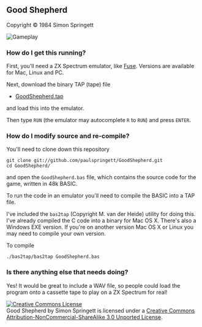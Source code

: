 ## Good Shepherd

Copyright &copy; 1984 Simon Springett

![Gameplay](http://f.cl.ly/items/2M1715460c3L263E0i28/GoodShepherd.mov.gif)

### How do I get this running?

First, you'll need a ZX Spectrum emulator, like [Fuse](http://fuse-emulator.sourceforge.net/). Versions are available for Mac, Linux and PC.

Next, download the binary TAP (tape) file

* [GoodShepherd.tap](https://github.com/paulspringett/GoodShepherd/raw/v1.0/GoodShepherd.tap)

and load this into the emulator.

Then type `RUN` (the emulator may autocomplete `R` to `RUN`) and press `ENTER`.

### How do I modify source and re-compile?

You'll need to clone down this repository

    git clone git://github.com/paulspringett/GoodShepherd.git
    cd GoodShepherd/

and open the `GoodShepherd.bas` file, which contains the source code for the game, written in 48k BASIC.

To run the code in an emulator you'll need to compile the BASIC into a TAP file.

I've included the `bas2tap` (Copyright M. van der Heide) utility for doing this. I've already compiled the C code into a binary for Mac OS X. There's also a Windows EXE version. If you're on another version Mac OS X or Linux you may need to compile your own version.

To compile

    ./bas2tap/bas2tap GoodShepherd.bas

### Is there anything else that needs doing?

Yes! It would be great to include a WAV file, so people could load the program onto a cassette tape to play on a ZX Spectrum for real!

<a rel="license" href="http://creativecommons.org/licenses/by-nc-sa/3.0/deed.en_US"><img alt="Creative Commons License" style="border-width:0" src="http://i.creativecommons.org/l/by-nc-sa/3.0/88x31.png" /></a><br /><span xmlns:dct="http://purl.org/dc/terms/" href="http://purl.org/dc/dcmitype/InteractiveResource" property="dct:title" rel="dct:type">Good Shepherd</span> by <span xmlns:cc="http://creativecommons.org/ns#" property="cc:attributionName">Simon Springett</span> is licensed under a <a rel="license" href="http://creativecommons.org/licenses/by-nc-sa/3.0/deed.en_US">Creative Commons Attribution-NonCommercial-ShareAlike 3.0 Unported License</a>.
